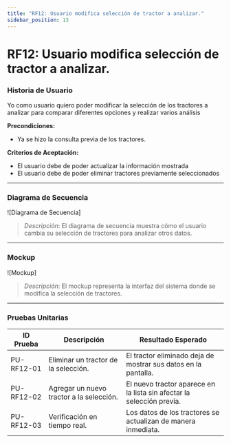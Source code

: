 ```yaml
---
title: "RF12: Usuario modifica selección de tractor a analizar."  
sidebar_position: 13
---
```


# RF12: Usuario modifica selección de tractor a analizar.

### Historia de Usuario

Yo como usuario quiero poder modificar la selección de los tractores a analizar para comparar diferentes opciones y realizar varios análisis

  **Precondiciones:**
  - Ya se hizo la consulta previa de los tractores.

  **Criterios de Aceptación:**
  - El usuario debe de poder actualizar la información mostrada
  - El usuario debe de poder eliminar tractores previamente seleccionados

---

### Diagrama de Secuencia

![Diagrama de Secuencia] 

> *Descripción*: El diagrama de secuencia muestra cómo el usuario cambia su selección de tractores para analizar otros datos.
---

### Mockup

![Mockup]

> *Descripción*: El mockup representa la interfaz del sistema donde se modifica la selección de tractores.

---

### Pruebas Unitarias 
| ID Prueba | Descripción | Resultado Esperado |
|-----------|-------------|--------------------|
|PU-RF12-01|Eliminar un tractor de la selección.|El tractor eliminado deja de mostrar sus datos en la pantalla.|
|PU-RF12-02|Agregar un nuevo tractor a la selección.|El nuevo tractor aparece en la lista sin afectar la selección previa.|
|PU-RF12-03|Verificación en tiempo real.|Los datos de los tractores se actualizan de manera inmediata.|